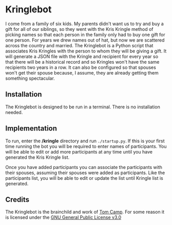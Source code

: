 # Kringlebot

I come from a family of six kids. My parents didn't want us to try and buy a 
gift for all of our siblings, so they went with the Kris Kringle method of 
picking names so that each person in the family only had to buy one gift for 
one person. For years we drew names out of hat, but now we are scattered across
 the country and married. The Kringlebot is a Python script that associates 
 Kris Kringles with the person to whom they will be giving a gift. It will 
 generate a JSON file with the Kringle and recipient for every year so that 
 there will be a historical record and so Kringles won't have the same 
 recipients two years in a row. It can also be configured so that spouses won't
  get their spouse because, I assume, they are already getting them something 
  spectacular.

## Installation
The Kringlebot is designed to be run in a terminal. There is no installation 
needed.

## Implementation
To run, enter the **/kringle** directory and run `./startup.py`. If this is 
your first time running the bot you will be required to enter names of 
participants. You will be able to edit or add more participants at any time 
until you have generated the Kris Kringle list.

Once you have added participants you can associate the participants with their
 spouses, assuming their spouses were added as participants. Like the 
 participants list, you will be able to edit or update the list until Kringle 
 list is generated.

## Credits
The Kringlebot is the brainchild and work of [Tom Camp](https://github.com/Tom-Camp). For some reason it is licensed under the [GNU General Public License v3.0](http://www.gnu.org/licenses/gpl-3.0.txt)
